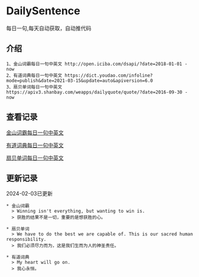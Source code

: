 # DailySentence

每日一句,每天自动获取，自动推代码

## 介绍

```
1、金山词霸每日一句中英文 http://open.iciba.com/dsapi/?date=2018-01-01 - now
2、有道词典每日一句中英文 https://dict.youdao.com/infoline?mode=publish&date=2021-03-15&update=auto&apiversion=6.0
3、扇贝单词每日一句中英文 https://apiv3.shanbay.com/weapps/dailyquote/quote/?date=2016-09-30 - now
```

## 查看记录

[金山词霸每日一句中英文](./data/iciba/)

[有道词典每日一句中英文](./data/youdao/)

[扇贝单词每日一句中英文](./data/shanbay/)

## 更新记录
2024-02-03已更新 
```
* 金山词霸
  > Winning isn't everything, but wanting to win is. 
  > 获胜的结果不是一切，重要的是想获胜的心。

* 扇贝单词
  > We have to do the best we are capable of. This is our sacred human responsibility.
  > 我们必须尽力而为，这是我们生而为人的神圣责任。

* 有道词典
  > My heart will go on.
  > 我心永恒。

```
